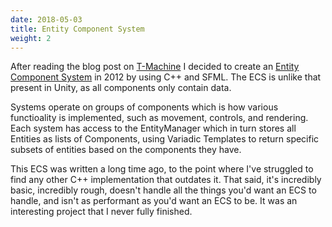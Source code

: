 ```yaml
---
date: 2018-05-03
title: Entity Component System
weight: 2
---
```


After reading the blog post on [T-Machine](http://t-machine.org/index.php/2007/09/03/entity-systems-are-the-future-of-mmog-development-part-1/) I decided to create an [Entity Component System](https://github.com/Zephilinox/ECS) in 2012 by using C++ and SFML. The ECS is unlike that present in Unity, as all components only contain data.

<!--more-->

Systems operate on groups of components which is how various functioality is implemented, such as movement, controls, and rendering. Each system has access to the EntityManager which in turn stores all Entities as lists of Components, using Variadic Templates to return specific subsets of entities based on the components they have.

This ECS was written a long time ago, to the point where I've struggled to find any other C++ implementation that outdates it. That said, it's incredibly basic, incredibly rough, doesn't handle all the things you'd want an ECS to handle, and isn't as performant as you'd want an ECS to be. It was an interesting project that I never fully finished.